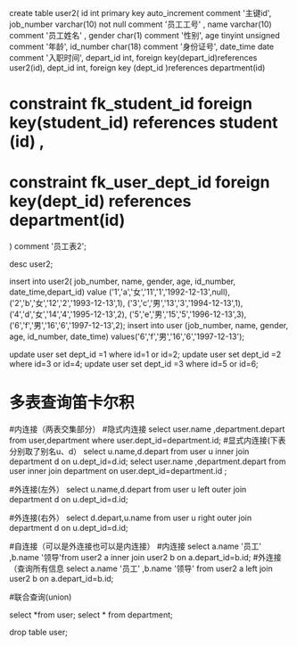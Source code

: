 create table user2(
     id int primary key auto_increment comment '主键id',
     job_number varchar(10) not null comment '员工工号' ,
     name varchar(10) comment '员工姓名' ,
     gender char(1) comment '性别',
     age tinyint unsigned comment '年龄',
     id_number char(18) comment '身份证号',
     date_time date comment '入职时间',
     depart_id int,
     foreign key(depart_id)references user2(id),
     dept_id int,
     foreign key (dept_id )references department(id)
#      constraint fk_student_id foreign key(student_id) references student (id) ,
#      constraint fk_user_dept_id foreign key(dept_id) references department(id)
) comment '员工表2';

desc user2;

insert into user2( job_number, name, gender, age, id_number, date_time,depart_id)
value ('1','a','女','11','1','1992-12-13',null),
    ('2','b','女','12','2','1993-12-13',1),
    ('3','c','男','13','3','1994-12-13',1),
    ('4','d','女','14','4','1995-12-13',2),
    ('5','e','男','15','5','1996-12-13',3),
    ('6','f','男','16','6','1997-12-13',2);
insert into user (job_number, name, gender, age, id_number, date_time)
values('6','f','男','16','6','1997-12-13');



update user set dept_id =1 where id=1 or id=2;
update user set dept_id =2 where id=3 or id=4;
update user set dept_id =3 where id=5 or id=6;

# 多表查询笛卡尔积
#内连接（两表交集部分）
#隐式内连接
select user.name ,department.depart from user,department where user.dept_id=department.id;
#显式内连接(下表分别取了别名u、d）
select u.name,d.depart from user u inner join department d on u.dept_id=d.id;
select user.name ,department.depart from user inner join department on user.dept_id=department.id ;

#外连接(左外）
select u.name,d.depart from user u left outer join department d on u.dept_id=d.id;

#外连接(右外）
select d.depart,u.name from user u right outer join department d on u.dept_id=d.id;

#自连接（可以是外连接也可以是内连接）
#内连接
select a.name '员工' ,b.name '领导'from user2 a inner join user2 b on a.depart_id=b.id;
#外连接（查询所有信息
select a.name '员工' ,b.name '领导' from user2 a left  join user2 b on a.depart_id=b.id;

#联合查询(union)

select *from user;
select * from department;

drop table user;







